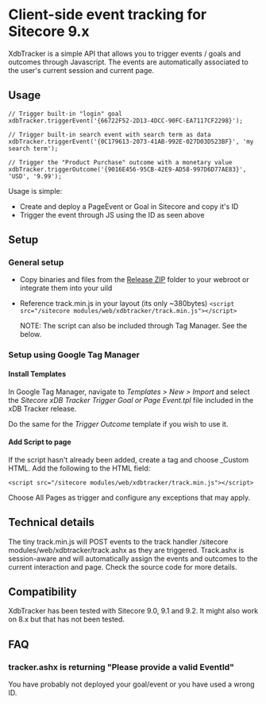 # Client-side event tracking for Sitecore 9.x

XdbTracker is a simple API that allows you to trigger events / goals and outcomes through Javascript. The events are automatically associated to the user's current session and current page.

## Usage

``` 
// Trigger built-in "login" goal
xdbTracker.triggerEvent('{66722F52-2D13-4DCC-90FC-EA7117CF2298}');  

// Trigger built-in search event with search term as data
xdbTracker.triggerEvent('{0C179613-2073-41AB-992E-027D03D523BF}', 'my search term');

// Trigger the "Product Purchase" outcome with a monetary value
xdbTracker.triggerOutcome('{9016E456-95CB-42E9-AD58-997D6D77AE83}', 'USD', '9.99');
```
Usage is simple:

 - Create and deploy a PageEvent or Goal in Sitecore and copy it's ID
 - Trigger the event through JS using the ID as seen above

## Setup

### General setup

- Copy binaries and files from the [Release ZIP](https://github.com/lowedown/XdbTracker/releases/latest) folder to your webroot or integrate them into your 
uild

- Reference track.min.js in your layout (its only ~380bytes) 
	```<script src="/sitecore modules/web/xdbtracker/track.min.js"></script> ```
	
	NOTE: The script can also be included through Tag Manager. See the below.

### Setup using Google Tag Manager

#### Install Templates
In Google Tag Manager, navigate to _Templates > New > Import_ and select the _Sitecore xDB Tracker Trigger Goal or Page Event.tpl_ file included in the xDB Tracker release.

Do the same for the _Trigger Outcome_ template if you wish to use it.

#### Add Script to page
If the script hasn't already been added, create a tag and choose _Custom HTML. Add the following to the HTML field:

```<script src="/sitecore modules/web/xdbtracker/track.min.js"></script> ```

Choose All Pages as trigger and configure any exceptions that may apply.

## Technical details
The tiny track.min.js will POST events to the track handler /sitecore modules/web/xdbtracker/track.ashx as they are triggered. Track.ashx is session-aware and will automatically assign the events and outcomes to the current interaction and page.
Check the source code for more details.

## Compatibility
XdbTracker has been tested with Sitecore 9.0, 9.1 and 9.2. It might also work on 8.x but that has not been tested.

## FAQ
### tracker.ashx is returning "Please provide a valid EventId"
You have probably not deployed your goal/event or you have used a wrong ID.
